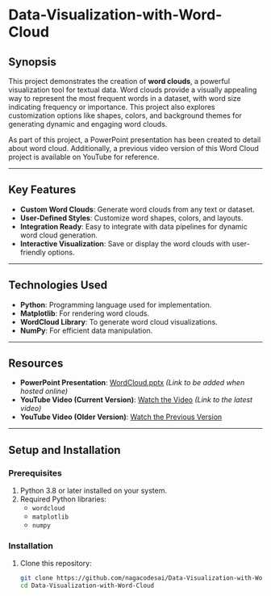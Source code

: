# **Data-Visualization-with-Word-Cloud**

## **Synopsis**
This project demonstrates the creation of **word clouds**, a powerful visualization tool for textual data. Word clouds provide a visually appealing way to represent the most frequent words in a dataset, with word size indicating frequency or importance. This project also explores customization options like shapes, colors, and background themes for generating dynamic and engaging word clouds.

As part of this project, a PowerPoint presentation has been created to detail about word cloud. Additionally, a previous video version of this Word Cloud project is available on YouTube for reference.

---

## **Key Features**
- **Custom Word Clouds**: Generate word clouds from any text or dataset.
- **User-Defined Styles**: Customize word shapes, colors, and layouts.
- **Integration Ready**: Easy to integrate with data pipelines for dynamic word cloud generation.
- **Interactive Visualization**: Save or display the word clouds with user-friendly options.

---

## **Technologies Used**
- **Python**: Programming language used for implementation.
- **Matplotlib**: For rendering word clouds.
- **WordCloud Library**: To generate word cloud visualizations.
- **NumPy**: For efficient data manipulation.

---

## **Resources**
- **PowerPoint Presentation**: [WordCloud.pptx](#) *(Link to be added when hosted online)*
- **YouTube Video (Current Version)**: [Watch the Video](#) *(Link to the latest video)*
- **YouTube Video (Older Version)**: [Watch the Previous Version](https://youtu.be/IfaJTFMBVuo)

---

## **Setup and Installation**
### **Prerequisites**
1. Python 3.8 or later installed on your system.
2. Required Python libraries:
   - `wordcloud`
   - `matplotlib`
   - `numpy`


### **Installation**
1. Clone this repository:
   ```bash
   git clone https://github.com/nagacodesai/Data-Visualization-with-Word-Cloud.git
   cd Data-Visualization-with-Word-Cloud
